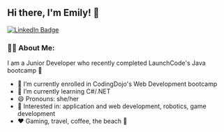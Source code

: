 ## Hi there, I'm Emily! 👋

<a href="http://www.linkedin.com/in/emily-coble">
    <img src="https://img.shields.io/badge/LinkedIn-blue?style=for-the-badge&logo=linkedin&logoColor=white" alt="LinkedIn Badge"/>
  </a>
  
###    :woman_technologist: About Me:    ### 
I am a Junior Developer who recently completed LaunchCode's Java bootcamp 🚀 
- 🔭 I’m currently enrolled in CodingDojo's Web Development bootcamp
- 🌱 I’m currently learning C#/.NET
- 😄 Pronouns: she/her
- 🧐 Interested in: application and web development, robotics, game development 
- ❤ Gaming, travel, coffee, the beach 🌴

<!--
**Etc1234567/Etc1234567** is a ✨ _special_ ✨ repository because its `README.md` (this file) appears on your GitHub profile.

Here are some ideas to get you started:

- 🔭 I’m currently working on ...
- 🌱 I’m currently learning ...
- 👯 I’m looking to collaborate on ...
- 🤔 I’m looking for help with ...
- 💬 Ask me about ...
- 📫 How to reach me: ...
- 😄 Pronouns: ...
- ⚡ Fun fact: ...

Below is some code to add a centered GIF (giphy is a great resource for these)
<div id="header" align="center">
  <img src="https://media.giphy.com/media/M9gbBd9nbDrOTu1Mqx/giphy.gif" width="100"/>
</div>
-->
